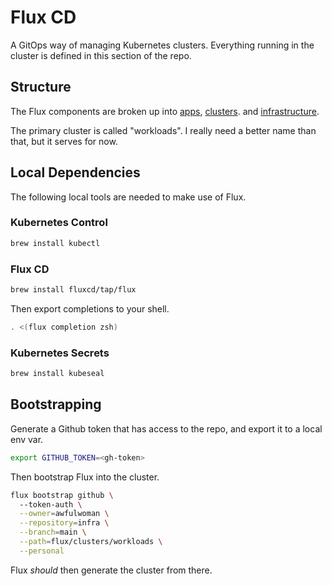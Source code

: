 # Flux CD

A GitOps way of managing Kubernetes clusters. Everything running in the cluster is defined in this section of the repo.

## Structure

The Flux components are broken up into [apps](apps/), [clusters](clusters/). and [infrastructure](infrastructure/).

The primary cluster is called "workloads". I really need a better name than that, but it serves for now.

## Local Dependencies

The following local tools are needed to make use of Flux.

### Kubernetes Control

```bash
brew install kubectl
```

### Flux CD

```bash
brew install fluxcd/tap/flux
```

Then export completions to your shell.

```bash
. <(flux completion zsh)
```

### Kubernetes Secrets

```bash
brew install kubeseal
```

## Bootstrapping

Generate a Github token that has access to the repo, and export it to a local env var.

```bash
export GITHUB_TOKEN=<gh-token>
```

Then bootstrap Flux into the cluster.

```bash
flux bootstrap github \  
  --token-auth \
  --owner=awfulwoman \
  --repository=infra \
  --branch=main \
  --path=flux/clusters/workloads \
  --personal
```

Flux _should_ then generate the cluster from there.
